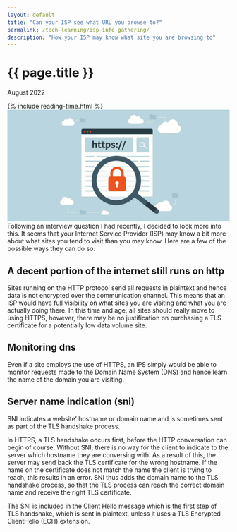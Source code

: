 ```yaml
---
layout: default
title: "Can your ISP see what URL you browse to?"
permalink: /tech-learning/isp-info-gathering/
description: "How your ISP may know what site you are browsing to"
---
```

<h1>{{ page.title }}</h1>
<p class="subtitle">August 2022</p>
{% include reading-time.html %}
<img class="center" src="/images/isp-article.png" alt="ISP Snooping" title="ISP Snooping" />
Following an interview question I had recently, I decided to look more into this. It seems that your Internet Service Provider (ISP) may know a bit more about what sites you tend to visit than you may know. Here are a few of the possible ways they can do so:  

## A decent portion of the internet still runs on http
Sites running on the HTTP protocol send all requests in plaintext and hence data is not encrypted over the communication channel. This means that an ISP would have full visibility on what sites you are visiting and what you are actually doing there. In this time and age, all sites should really move to using HTTPS, however, there may be no justification on purchasing a TLS certificate for a potentially low data volume site.

## Monitoring dns
Even if a site employs the use of HTTPS, an IPS simply would be able to monitor requests made to the Domain Name System (DNS) and hence learn the name of the domain you are visiting. 

## Server name indication (sni)
SNI indicates a website’ hostname or domain name and is sometimes sent as part of the TLS handshake process. 

In HTTPS, a TLS handshake occurs first, before the HTTP conversation can begin of course. Without SNI, there is no way for the client to indicate to the server which hostname they are conversing with. As a result of this, the server may send back the TLS certificate for the wrong hostname. If the name on the certificate does not match the name the client is trying to reach, this results in an error. SNI thus adds the domain name to the TLS handshake process, so that the TLS process can reach the correct domain name and receive the right TLS certificate. 

The SNI is included in the Client Hello message which is the first step of TLS handshake, which is sent in plaintext, unless it uses a TLS Encrypted ClientHello (ECH) extension.